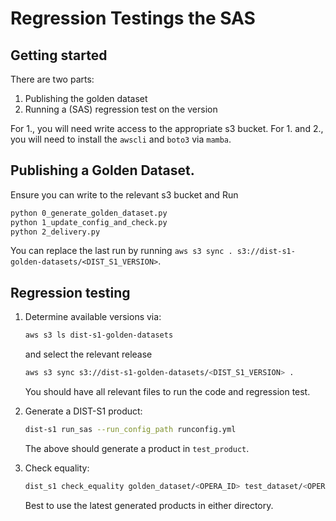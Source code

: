 # Regression Testings the SAS

## Getting started

There are two parts:

1. Publishing the golden dataset
2. Running a (SAS) regression test on the version

For 1., you will need write access to the appropriate s3 bucket.
For 1. and 2., you will need to install the `awscli` and `boto3` via `mamba`.


## Publishing a Golden Dataset.

Ensure you can write to the relevant s3 bucket and Run

```bash
python 0_generate_golden_dataset.py
python 1_update_config_and_check.py
python 2_delivery.py
```

You can replace the last run by running `aws s3 sync . s3://dist-s1-golden-datasets/<DIST_S1_VERSION>`.

## Regression testing

1. Determine available versions via:
    ```bash
    aws s3 ls dist-s1-golden-datasets
    ```
    and select the relevant release
    ```bash
    aws s3 sync s3://dist-s1-golden-datasets/<DIST_S1_VERSION> .
    ```
    You should have all relevant files to run the code and regression test.

2. Generate a DIST-S1 product: 
    ```bash
    dist-s1 run_sas --run_config_path runconfig.yml
    ```
    The above should generate a product in `test_product`.
3. Check equality: 
    ```bash
    dist_s1 check_equality golden_dataset/<OPERA_ID> test_dataset/<OPERA_ID>
    ```
    Best to use the latest generated products in either directory.
